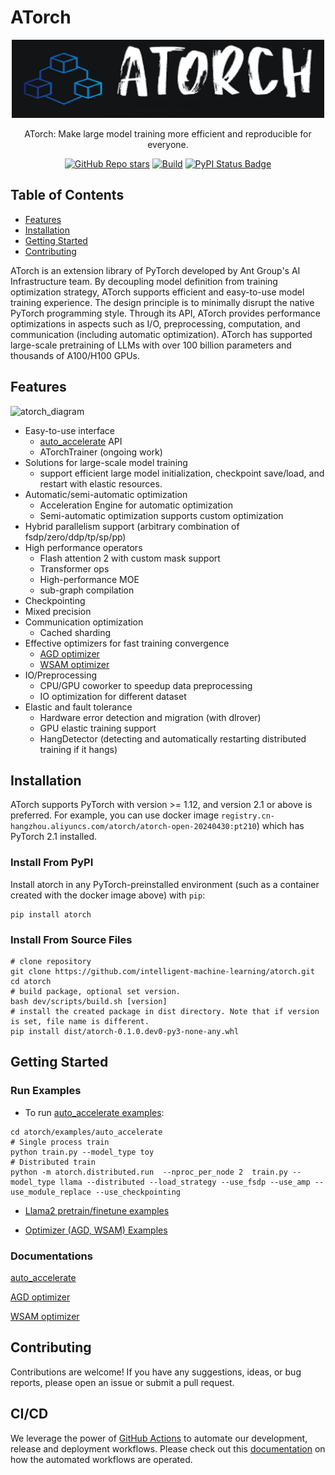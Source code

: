 # ATorch
<div id="top" align="center">

   <img src="docs/img/atorch.png" alt="Editor" width="500">

   ATorch: Make large model training more efficient and reproducible for everyone.



   [![GitHub Repo stars](https://img.shields.io/github/stars/intelligent-machine-learning/atorch?style=social)](https://github.com/intelligent-machine-learning/atorch/stargazers)
   [![Build](https://github.com/intelligent-machine-learning/atorch/actions/workflows/main.yml/badge.svg)](https://github.com/intelligent-machine-learning/atorch/actions/workflows/main.yml)
   [![PyPI Status Badge](https://badge.fury.io/py/atorch.svg)](https://pypi.org/project/atorch/)

</div>


## Table of Contents
<ul>
 <li><a href="#Features">Features</a> </li>
  <li><a href="#Installation">Installation</a></li>
 <li><a href="#Getting-Started">Getting Started</a></li>
 <li><a href="#Contributing">Contributing</a></li>

</ul>


ATorch is an extension library of PyTorch developed by Ant Group's AI Infrastructure team. By decoupling model definition from training optimization strategy, ATorch supports efficient and easy-to-use model training experience. The design principle is to minimally disrupt the native PyTorch programming style. Through its API, ATorch provides performance optimizations in aspects such as I/O, preprocessing, computation, and communication (including automatic optimization). ATorch has supported large-scale pretraining of LLMs with over 100 billion parameters and thousands of A100/H100 GPUs. 

## Features

![atorch_diagram](docs/img/atorch_fig.png)
* Easy-to-use interface
  * [auto_accelerate](docs/auto_accelerate_api.md) API
  * ATorchTrainer (ongoing work)
* Solutions for large-scale model training
  * support efficient large model initialization, checkpoint save/load, and restart with elastic resources.
* Automatic/semi-automatic optimization
  * Acceleration Engine for automatic optimization
  * Semi-automatic optimization supports custom optimization
* Hybrid parallelism support (arbitrary combination of fsdp/zero/ddp/tp/sp/pp)
* High performance operators
  * Flash attention 2 with custom mask support
  * Transformer ops
  * High-performance MOE
  * sub-graph compilation
* Checkpointing
* Mixed precision
* Communication optimization
  * Cached sharding
* Effective optimizers for fast training convergence
  * [AGD optimizer](docs/README-AGD.md)
  * [WSAM optimizer](docs/README-WSAM.md)
* IO/Preprocessing
  * CPU/GPU coworker to speedup data preprocessing 
  * IO optimization for different dataset
* Elastic and fault tolerance
  * Hardware error detection and migration (with dlrover)
  * GPU elastic training support
  * HangDetector (detecting and automatically restarting distributed training if it hangs)

## Installation

ATorch supports PyTorch with version >= 1.12, and version 2.1 or above is preferred.
For example, you can use docker image <code>registry.cn-hangzhou.aliyuncs.com/atorch/atorch-open-20240430:pt210</code>) which has PyTorch 2.1 installed.

### Install From PyPI
Install atorch in any PyTorch-preinstalled environment (such as a container created with the docker image above) with <code>pip</code>: 

```
pip install atorch
```

### Install From Source Files

```
# clone repository
git clone https://github.com/intelligent-machine-learning/atorch.git
cd atorch
# build package, optional set version.
bash dev/scripts/build.sh [version]
# install the created package in dist directory. Note that if version is set, file name is different.
pip install dist/atorch-0.1.0.dev0-py3-none-any.whl
```


## Getting Started

### Run Examples


- To run [auto_accelerate examples](examples/auto_accelerate):
```
cd atorch/examples/auto_accelerate
# Single process train
python train.py --model_type toy
# Distributed train
python -m atorch.distributed.run  --nproc_per_node 2  train.py --model_type llama --distributed --load_strategy --use_fsdp --use_amp --use_module_replace --use_checkpointing
```

- [Llama2 pretrain/finetune examples](examples/llama2)

- [Optimizer (AGD, WSAM) Examples](examples/optimizer)

### Documentations

[auto_accelerate](docs/auto_accelerate_api.md)

[AGD optimizer](docs/README-AGD.md)

[WSAM optimizer](docs/README-WSAM.md)




## Contributing
Contributions are welcome! If you have any suggestions, ideas, or bug reports, please open an issue or submit a pull request.

## CI/CD

We leverage the power of [GitHub Actions](https://github.com/features/actions) to automate our development, release and deployment workflows. Please check out this [documentation](.github/workflows/README.md) on how the automated workflows are operated.


